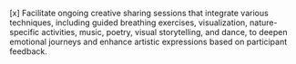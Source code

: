 [x] Facilitate ongoing creative sharing sessions that integrate various techniques, including guided breathing exercises, visualization, nature-specific activities, music, poetry, visual storytelling, and dance, to deepen emotional journeys and enhance artistic expressions based on participant feedback.
